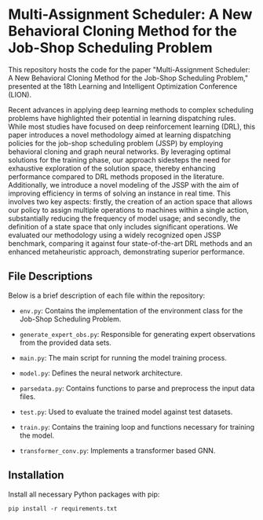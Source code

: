 # Multi-Assignment Scheduler: A New Behavioral Cloning Method for the Job-Shop Scheduling Problem

This repository hosts the code for the paper "Multi-Assignment Scheduler: A New Behavioral Cloning Method for the Job-Shop Scheduling Problem," presented at the 18th Learning and Intelligent Optimization Conference (LION).

Recent advances in applying deep learning methods to complex scheduling problems have highlighted their potential in learning dispatching rules. While most studies have focused on deep reinforcement learning (DRL), this paper introduces a novel methodology aimed at learning dispatching policies for the job-shop scheduling problem (JSSP) by employing behavioral cloning and graph neural networks. By leveraging optimal solutions for the training phase, our approach sidesteps the need for exhaustive exploration of the solution space, thereby enhancing performance compared to DRL methods proposed in the literature. Additionally, we introduce a novel modeling of the JSSP with the aim of improving efficiency in terms of solving an instance in real time. This involves two key aspects: firstly, the creation of an action space that allows our policy to assign multiple operations to machines within a single action, substantially reducing the frequency of model usage; and secondly, the definition of a state space that only includes significant operations. We evaluated our methodology using a widely recognized open JSSP benchmark, comparing it against four state-of-the-art DRL methods and an enhanced metaheuristic approach, demonstrating superior performance.

## File Descriptions

Below is a brief description of each file within the repository:

- `env.py`: Contains the implementation of the environment class for the Job-Shop Scheduling Problem.

- `generate_expert_obs.py`: Responsible for generating expert observations from the provided data sets.

- `main.py`: The main script for running the model training process.

- `model.py`: Defines the neural network architecture.

- `parsedata.py`: Contains functions to parse and preprocess the input data files.

- `test.py`: Used to evaluate the trained model against test datasets.

- `train.py`: Contains the training loop and functions necessary for training the model.

- `transformer_conv.py`: Implements a transformer based GNN.

## Installation

Install all necessary Python packages with pip:
```
pip install -r requirements.txt
```